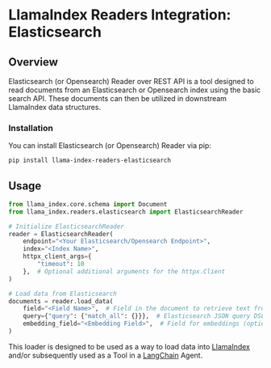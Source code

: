 # LlamaIndex Readers Integration: Elasticsearch

## Overview

Elasticsearch (or Opensearch) Reader over REST API is a tool designed to read documents from an Elasticsearch or Opensearch index using the basic search API. These documents can then be utilized in downstream LlamaIndex data structures.

### Installation

You can install Elasticsearch (or Opensearch) Reader via pip:

```bash
pip install llama-index-readers-elasticsearch
```

## Usage

```python
from llama_index.core.schema import Document
from llama_index.readers.elasticsearch import ElasticsearchReader

# Initialize ElasticsearchReader
reader = ElasticsearchReader(
    endpoint="<Your Elasticsearch/Opensearch Endpoint>",
    index="<Index Name>",
    httpx_client_args={
        "timeout": 10
    },  # Optional additional arguments for the httpx.Client
)

# Load data from Elasticsearch
documents = reader.load_data(
    field="<Field Name>",  # Field in the document to retrieve text from
    query={"query": {"match_all": {}}},  # Elasticsearch JSON query DSL object
    embedding_field="<Embedding Field>",  # Field for embeddings (optional)
)
```

This loader is designed to be used as a way to load data into
[LlamaIndex](https://github.com/run-llama/llama_index/tree/main/llama_index) and/or subsequently
used as a Tool in a [LangChain](https://github.com/hwchase17/langchain) Agent.
